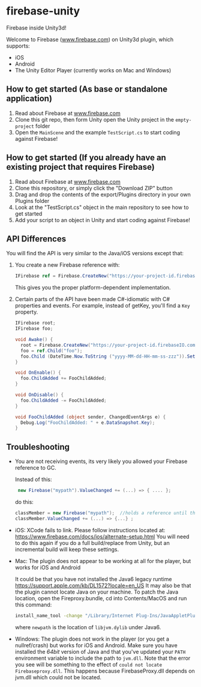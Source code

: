 # firebase-unity
Firebase inside Unity3d!

Welcome to Firebase (www.firebase.com) on Unity3d plugin, which supports:
 * iOS
 * Android
 * The Unity Editor Player (currently works on Mac and Windows)

## How to get started (As base or standalone application)
 1. Read about Firebase at www.firebase.com
 2. Clone this git repo, then form Unity open the Unity project in the `empty-project` folder
 3. Open the `MainScene` and the example `TestScript.cs` to start coding against Firebase!

## How to get started (If you already have an existing project that requires Firebase)
1. Read about Firebase at www.firebase.com
2. Clone this repository, or simply click the "Download ZIP" button
3. Drag and drop the contents of the export/Plugins directory in your own Plugins folder
4. Look at the "TestScript.cs" object in the main repository to see how to get started
5. Add your script to an object in Unity and start coding against Firebase!

## API Differences
You will find the API is very similar to the Java/iOS versions except that:
 1. You create a new Firebase reference with:
    ```C#
    IFirebase ref = Firebase.CreateNew("https://your-project-id.firebaseIO.com");
    ```
    
    This gives you the proper platform-dependent implementation.
 2. Certain parts of the API have been made C#-idiomatic with C# properties and events.
    For example, instead of getKey, you'll find a `Key` property.
    ```C#
    IFirebase root;
    IFirebase foo;

    void Awake() {
      root = Firebase.CreateNew("https://your-project-id.firebaseIO.com");
      foo = ref.Child("foo");
      foo.Child (DateTime.Now.ToString ("yyyy-MM-dd-HH-mm-ss-zzz")).SetValue ("Awake()");
    }

    void OnEnable() {
      foo.ChildAdded += FooChildAdded;
    }

    void OnDisable() {
      foo.ChildAdded -= FooChildAdded;
    }

    void FooChildAdded (object sender, ChangedEventArgs e) {
      Debug.Log("FooChildAdded: " + e.DataSnapshot.Key);
    }
    ```
   
## Troubleshooting
 * You are not receiving events, its very likely you allowed your Firebase reference to GC.

   Instead of this:
   ```C#
    new Firebase("mypath").ValueChanged += (...) => { .... };
    ```

   do this:
   ```C#
   classMember = new Firebase("mypath");  //holds a reference until the behavior is released
   classMember.ValueChanged += (...) => {...} ;
   ```
 * iOS: XCode fails to link.  Please follow instructions located at: https://www.firebase.com/docs/ios/alternate-setup.html  You will need to do this again if you do a full build/replace from Unity, but an incremental build will keep these settings.
 * Mac: The plugin does not appear to be working at all for the player, but works for iOS and Android<p/>
  It could be that you have not installed the Java6 legacy runtime https://support.apple.com/kb/DL1572?locale=en_US
  It may also be that the plugin cannot locate Java on your machine.  To patch the Java location, open
  the Fireproxy.bundle, cd into Contents/MacOS and run this command:
   ```bash
   install_name_tool -change "/Library/Internet Plug-Ins/JavaAppletPlugin.plugin/Contents/Home/lib/server/libjvm.dylib" << newpath >> FirebaseProxy
   ```

   where `newpath` is the location of `libjvm.dylib` under Java6.
 * Windows: The plugin does not work in the player (or you get a nullref/crash) but works for iOS and Android. Make sure you have installed the *64bit* version of Java and that you've updated your `PATH` environment variable to include the path to `jvm.dll`.  Note that the error you see will be something to the effect of `could not locate Firebaseproxy.dll`.  This happens because FirebaseProxy.dll depends on jvm.dll which could not be located.
